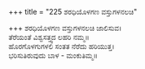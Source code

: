 +++
title = "225 ಶರಧಿಯೊಳಗಣ ವಸ್ತುಗಳನಲಚಿ"

+++
ಶರಧಿಯೊಳಗಣ ವಸ್ತುಗಳನಲಚಿ ಜಾಲಿಸುವ।  
ತೆರೆಯಂತೆ ವಿಶ್ವಸತ್ತ್ವದ ಲಹರಿ ನಮ್ಮ॥  
ಹೊರಗೊಳಗುಗಳಲಿ ಸಂತತ ನೆರೆದು ಹರಿಯುತ್ತ।  
ಭರಿಸುತಿರುವುದು ಬಾಳ - ಮಂಕುತಿಮ್ಮ॥  
